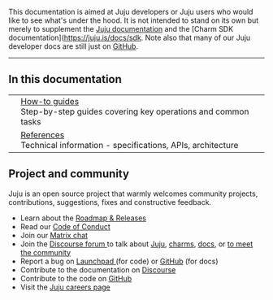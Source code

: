 <!-- TODO: Assess this dead documentation (moved from discourse, maybe just remove or use it to reformat)
|| If you want to... | visit... |
|-|--|--|
|| manage charmed applications | [Juju docs](https://juju.is/docs/olm) |
|| create charmed applications | [Charm SDK docs](https://juju.is/docs/sdk) |
| :point_right: | learn how Juju works under the hood | [Juju developer docs](https://juju.is/docs/dev) |
-->

<!-- Learn how Juju works under the hood! -->

This documentation is aimed at Juju developers or Juju users who would like to see what's under the hood.
It is not intended to stand on its own but merely to supplement the [Juju documentation](https://juju.is/docs/olm) and
the [Charm SDK documentation](https://juju.is/docs/sdk. Note also that many of our Juju developer docs are still just
on [GitHub](https://github.com/juju/juju/tree/3.6/doc). <!-- TODO: This link and references may be not that useful since we are migrating this doc to Github :) -->



-----------------------------

## In this documentation

|                   |                                                                                            |
|-------------------|--------------------------------------------------------------------------------------------|
|                   | [How-to guides](how-to) </br> Step-by-step guides covering key operations and common tasks |
|                   | [References](references) </br> Technical information - specifications, APIs, architecture  |

## Project and community

Juju is an open source project that warmly welcomes community projects, contributions, suggestions, fixes and
constructive feedback.

* Learn about the [Roadmap & Releases](https://discourse.charmhub.io/t/5064)
* Read our [Code of Conduct ](https://ubuntu.com/community/code-of-conduct)
* Join our [Matrix chat](https://matrix.to/#/#charmhub-jujudev:ubuntu.com)
* Join the [Discourse forum ](https://discourse.charmhub.io/t/welcome-to-the-charmed-operator-community/8) to talk
  about [Juju](https://discourse.charmhub.io/tags/c/juju/6/community-workshop), [charms](https://discourse.charmhub.io/c/charm/41), [docs](https://discourse.charmhub.io/c/doc/22),
  or [to meet the community](https://discourse.charmhub.io/tag/community-workshop)
* Report a bug on [Launchpad ](https://bugs.launchpad.net/juju) (for code)
  or [GitHub](https://github.com/juju/docs/issues) (for docs)
* Contribute to the documentation
  on [Discourse](https://discourse.charmhub.io/t/documentation-guidelines-for-contributors/1245)
* Contribute to the code on [GitHub](https://github.com/juju/juju/blob/develop/CONTRIBUTING.md)
* Visit the [Juju careers page](https://juju.is/careers)

<!-- TODO: this tab was platform specific with discourse.
## Navigation

[details=Navigation]

| Level | Path | Navlink |
|-------|----------------------------------------|---------------------------------------------------|
| 1 | | [Dev documentation](/t/6669)                      |
| 1 | how-to | [How-to guides](/t/6825)                          |
| 2 | merge-forward | [Merge forward](/t/10805)                         |
| 2 | debug-bootstrapmachine-failures | [Debug bootstrap/machine failures](/t/6835)       |
| 2 | create-a-new-mongo-db-collection | [Create a new Mongo DB collection](/t/6863)       |
| 2 | write-a-unit-test | [Write a unit test](/t/7207)                      |
| 3 | create-a-unit-test-suite | [Create a unit test suite](/t/7242)               |
| 2 | write-an-integration-test | [Write an integration test](/t/7210)              |
| 1 | reference | [Reference](/t/6824)                              |
| 2 | agent | [Agent](/t/11679)                                 |
| 2 | agent-introspection | [Agent introspection](/t/117)                     |
| 3 | agent-introspection-juju-engine-report | [juju_engine_report](/t/146)                      |
| 3 | agent-introspection-juju-goroutines | [juju_goroutines](/t/118)                         |
| 3 | agent-introspection-juju-heap-profile | [juju_heap_profile](/t/6640)                      |
| 3 | agent-introspection-juju-leases | [juju_leases](/t/5670)                            |
| 3 | agent-introspection-juju-machine-lock | [juju_machine_lock](/t/116)                       |
| 3 | agent-introspection-juju-metrics | [juju_metrics](/t/6641)                           |
| 3 | agent-introspection-juju-revoke-lease | [juju_revoke_lease](/t/5670)                      |
| 3 | agent-introspection-juju-start-unit | [juju_start_unit](/t/5667)                        |
| 3 | agent-introspection-juju-stop-unit | [juju_stop_unit](/t/5668)                         |
| 3 | agent-introspection-juju-unit-status | [juju_unit_status](/t/5666)                       |
| 2 | catacomb-package | [`catacomb`](/t/11680)                            |
| 2 | commands-available-on-a-juju-machine | [Commands available on a Juju machine](/t/2999)   |
| 2 | containeragent-binary | [`containeragent`](/t/11677)                      |
| 2 | dependency-package | [`dependency`](/t/11668)                          |
| 2 | jujud-binary | [`jujud`](/t/11674)                               |
| 2 | testing | [Testing](/t/7203)                                |
| 3 | unit-testing | [Unit testing](/t/7204)                           |
| 3 | integration-testing | [Integration testing](/t/7205)                    |
| 2 | tomb-package | [`tomb`](/t/11681)                                |
| 2 | worker | [Worker](/t/6561)                                 |
| 2 | worker-interface | [Worker (interface)](/t/11723)                    |
| 2 | worker-package | [Worker (package)](/t/11682)                      |
| | | Agent introspection juju_machine_lock log |
| | logfile-varlogjujumachine-locklog | [Logfile: /var/log/juju/machine-lock.log](/t/112) |
| | | Unit testing |
| | unit-test-suite | [Unit test suite](/t/7209)                        |
| | util-suite | [Util suite](/t/7241)                             |
| | checker | [Checker](/t/7211)                                |
| | integration-test-suite | [Integration test suite](/t/7258)                 |
| | test-includes | [Test includes](/t/7206)                          |
| | | |

[/details]

## Redirects

[details=Mapping table]
| Path | Location |
| -- | -- |
[/details]